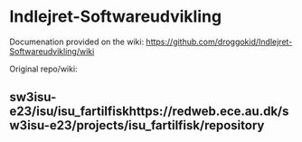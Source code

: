 # Indlejret-Softwareudvikling

Documenation provided on the wiki: https://github.com/droggokid/Indlejret-Softwareudvikling/wiki

Original repo/wiki:

## sw3isu-e23/isu/isu_fartilfiskhttps://redweb.ece.au.dk/sw3isu-e23/projects/isu_fartilfisk/repository
